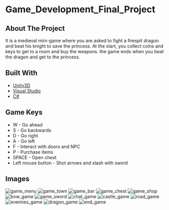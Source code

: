 # Game_Development_Final_Project

## About The Project

It is a medieval mini-game where you are asked to fight a firespit dragon and beat his knight to save the princess. At the start, you collect coins and keys to get to a room and buy the weapons.
the game ends when you beat the dragon and get to the princess.

## Built With

- [Unity3D](https://unity.com/)
- [Visual Studio](https://visualstudio.microsoft.com/)
- [C#](https://docs.microsoft.com/en-us/dotnet/csharp/)

## Game Keys
-  W - Go ahead
-  S - Go backwards
-  D - Go right
-  A - Go left
-  F - Interact with doors and NPC
-  P - Purchase items
-  SPACE - Open chest
-  Left mouse button - Shot arrows and slash with sword

  ## Images
![game_menu](https://github.com/osherz19991/Game_Development_Final_Project/assets/100718762/934c9a32-67ff-40f8-a197-7c01f19b028f)
![game_town](https://github.com/osherz19991/Game_Development_Final_Project/assets/100718762/f9c1cf46-8464-403d-a66a-f55fb1e92f73)
![game_bar](https://github.com/osherz19991/Game_Development_Final_Project/assets/100718762/353bd933-454b-4d29-ba34-6ac0bd2bc021)
![game_chest](https://github.com/osherz19991/Game_Development_Final_Project/assets/100718762/6b4ecf4c-0a02-47fc-b865-71c712d5366f)
![game_shop](https://github.com/osherz19991/Game_Development_Final_Project/assets/100718762/a372b458-de16-453d-976e-e6b9340b0f6c)
![bow_game](https://github.com/osherz19991/Game_Development_Final_Project/assets/100718762/adc93b07-0de5-49e4-a5aa-0fdfacafba5d)
![game_sword](https://github.com/osherz19991/Game_Development_Final_Project/assets/100718762/96bd9301-d45d-4cd0-88b7-e9fd24099188)
![chat_game](https://github.com/osherz19991/Game_Development_Final_Project/assets/100718762/5b0fd96c-8ba5-4d33-a671-7495e73ad2a8)
![castle_game](https://github.com/osherz19991/Game_Development_Final_Project/assets/100718762/94831626-5496-4b1e-86f4-11df1d47c354)
![road_game](https://github.com/osherz19991/Game_Development_Final_Project/assets/100718762/c9e205e5-e7c8-4069-b45d-281728885f04)
![enemies_game](https://github.com/osherz19991/Game_Development_Final_Project/assets/100718762/6f3750e6-0da5-435e-b725-3338e600d4bb)
![dragon_game](https://github.com/osherz19991/Game_Development_Final_Project/assets/100718762/12011495-946c-49eb-a69f-89da4efa06da)
![end_game](https://github.com/osherz19991/Game_Development_Final_Project/assets/100718762/059ac258-8599-4f12-a2ac-b3477a7219b2)
